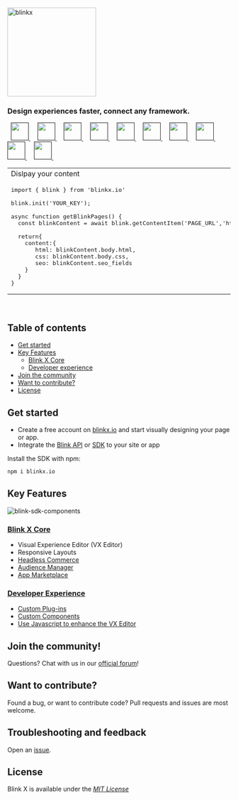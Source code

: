 <br />
<p >
  <img alt="blinkx" src="https://cdn.blinkcms.com/blink/blinkxlogo.png" width="200"/>
</p>

<h3>
  Design experiences faster, connect any framework.
</h3>

<p valign="middle">
  &nbsp; <a title="REST API" target="_blank" href="">
    <img width="40" src="https://user-images.githubusercontent.com/4421818/141838376-8c3dcbe4-2b93-4b22-8f7a-1db5ebb60cdd.png" />
  </a>&nbsp;
  &nbsp; <a title="GraphQL"  target="_blank" href="">
    <img width="40" src="https://user-images.githubusercontent.com/4421818/141838819-3226672f-f6b2-4a7f-8fb1-6b4c7f366c4b.png" />
  </a>&nbsp;
  &nbsp; <a title="Shopify"  target="_blank" href="">
   <img width="40" src="https://user-images.githubusercontent.com/4421818/141838939-4ca882e7-dba5-494a-9d98-f13f483c1618.png" />
  </a>&nbsp;
  &nbsp; <a title="React"  target="_blank" href="">
  <img width="40" src="https://user-images.githubusercontent.com/4421818/141839049-83662e52-16c0-421b-910d-207a05c59381.png" />
  </a>&nbsp;
  &nbsp; <a title="Next.js"  target="_blank" href="">
  <img width="40" src="https://user-images.githubusercontent.com/4421818/141839129-f3100226-9685-4e7a-9503-3980c8ffd0d6.png" />
  </a>&nbsp;
  &nbsp; <a title="Gatsby"  target="_blank" href="">
  <img width="40" src="https://user-images.githubusercontent.com/4421818/141839408-2e25a1cb-0f5b-47ff-956a-b4898f0e0c16.png" />
  </a>&nbsp;
  &nbsp; <a title="Vue"  target="_blank" href="">
  <img width="40" src="https://user-images.githubusercontent.com/4421818/141839472-cb06ffc9-6754-49ab-9171-29e7b828048c.png" />
  </a>&nbsp;
  &nbsp; <a title="Nuxt"  target="_blank" href="">
  <img width="40" src="https://user-images.githubusercontent.com/4421818/141839532-4d5d197b-b839-4810-9c3b-b267d4225527.png" />
  </a>&nbsp;
  &nbsp; <a title="Svelte"  target="_blank" href="">
  <img width="40" src="https://user-images.githubusercontent.com/4421818/141840831-79882ca7-6046-4b9a-8cbd-886aef764c98.png" />
  </a>&nbsp;
  &nbsp; <a title="Webcomponents"  target="_blank" href="">
    <img width="40" src="https://user-images.githubusercontent.com/4421818/141839603-271c5e79-2bbb-40eb-a9d9-5c282e781c41.png" />
  </a>&nbsp;
</p>

<table style="width:100%;">
<tr>
<td>Dislpay your content</td>
</tr>
<tr>
    
<td width="100%">
<pre lang="tsx">
import { blink } from 'blinkx.io'
&nbsp; 
blink.init('YOUR_KEY');
&nbsp; 
async function getBlinkPages() {
&nbsp;&nbsp;const blinkContent = await blink.getContentItem('PAGE_URL','html');
&nbsp;
&nbsp;&nbsp;return{
&nbsp;&nbsp;&nbsp;&nbsp;content:{
&nbsp;&nbsp;&nbsp;&nbsp;&nbsp;&nbsp;&nbsp;html: blinkContent.body.html,
&nbsp;&nbsp;&nbsp;&nbsp;&nbsp;&nbsp;&nbsp;css: blinkContent.body.css,
&nbsp;&nbsp;&nbsp;&nbsp;&nbsp;&nbsp;&nbsp;seo: blinkContent.seo_fields
&nbsp;&nbsp;&nbsp;&nbsp;}
&nbsp;&nbsp;}
}
</pre>
</tr>
</table>
<br />

## Table of contents

- [Get started](#get-started)
- [Key Features](#key-features)
  - [Blink X Core](#blink-x-core)
  - [Developer experience](#developer-experience)
- [Join the community](#join-the-community)
- [Want to contribute?](#want-to-contribute)
- [License](#license)

## Get started

- Create a free account on [blinkx.io](https://blinkx.io/signup) and start visually designing your page or app.
- Integrate the [Blink API](https://blinkx.io/api-browser) or [SDK](https://www.npmjs.com/package/blinkx.io) to your site or app

Install the SDK with npm:

```bash
npm i blinkx.io
```

## Key Features

![blink-sdk-components](https://user-images.githubusercontent.com/4421818/141836560-655a5f40-a1d3-498e-adec-1a2b2ad7a446.png)

### [Blink X Core](https://blinkx.io)

- Visual Experience Editor (VX Editor)
- Responsive Layouts
- [Headless Commerce](https://blinkx.io/coming-soon)
- [Audience Manager](https://blinkx.io/coming-soon)
- [App Marketplace](https://blinkx.io/coming-soon)


### [Developer Experience](https://blinkx.io)

- [Custom Plug-ins](https://blinkx.io/coming-soon)
- [Custom Components](https://blinkx.io/coming-soon)
- [Use Javascript to enhance the VX Editor](https://blinkx.io/coming-soon)

## Join the community!

Questions? Chat with us in our [official forum](https://discord.gg/6rTSFY95)!

## Want to contribute?

Found a bug, or want to contribute code? Pull requests and issues are most welcome.

## Troubleshooting and feedback

Open an [issue](https://github.com/Blinkx-IO/blink/issues).

## License

Blink X is available under the [_MIT License_](https://github.com/Blinkx-IO/blink/blob/main/LICENSE)
